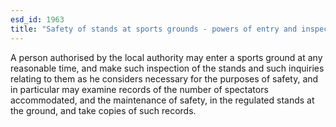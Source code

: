 ```yaml
---
esd_id: 1963
title: "Safety of stands at sports grounds - powers of entry and inspection"
---
```


A person authorised by the local authority may enter a sports ground at any reasonable time, and make such inspection of the stands and such inquiries relating to them as he considers necessary for the purposes of safety, and in particular may examine records of the number of spectators accommodated, and the maintenance of safety, in the regulated stands at the ground, and take copies of such records.

